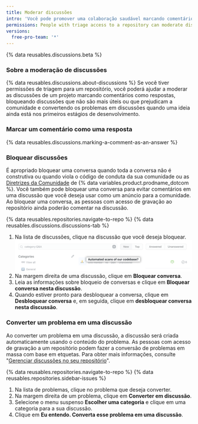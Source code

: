 ```yaml
---
title: Moderar discussões
intro: 'Você pode promover uma colaboração saudável marcando comentários como respostas, bloqueando ou desbloqueando discussões, e convertendo problemas em discussões. e editando ou excluindo comentários, discussões e categorias que não estão alinhadas com o código de conduta da sua comunidade referente às discussões.'
permissions: People with triage access to a repository can moderate discussions in the repository.
versions:
  free-pro-team: '*'
---
```


{% data reusables.discussions.beta %}

### Sobre a moderação de discussões

{% data reusables.discussions.about-discussions %} Se você tiver permissões de triagem para um repositório, você poderá ajudar a moderar as discussões de um projeto marcando comentários como respostas, bloqueando discussões que não são mais úteis ou que prejudicam a comunidade e convertendo os problemas em discussões quando uma ideia ainda está nos primeiros estágios de desenvolvimento.

### Marcar um comentário como uma resposta

{% data reusables.discussions.marking-a-comment-as-an-answer %}

### Bloquear discussões

É apropriado bloquear uma conversa quando toda a conversa não é construtiva ou quando viola o código de conduta da sua comunidade ou as [Diretrizes da Comunidade](/github/site-policy/github-community-guidelines) de {% data variables.product.prodname_dotcom %}. Você também pode bloquear uma conversa para evitar comentários em uma discussão que você deseja usar como um anúncio para a comunidade. Ao bloquear uma conversa, as pessoas com acesso de gravação ao repositório ainda poderão comentar na discussão.

{% data reusables.repositories.navigate-to-repo %}
{% data reusables.discussions.discussions-tab %}
1. Na lista de discussões, clique na discussão que você deseja bloquear. ![Bloquear discussão](/assets/images/help/discussions/unanswered-discussion.png)
1. Na margem direita de uma discussão, clique em **Bloquear conversa**.
1. Leia as informações sobre bloqueio de conversas e clique em **Bloquear conversa nesta discussão**.
1. Quando estiver pronto para desbloquear a conversa, clique em **Desbloquear conversa** e, em seguida, clique em **desbloquear conversa nesta discussão**.

### Converter um problema em uma discussão

Ao converter um problema em uma discussão, a discussão será criada automaticamente usando o conteúdo do problema. As pessoas com acesso de gravação a um repositório podem fazer a conversão de problemas em massa com base em etquetas. Para obter mais informações, consulte "[Gerenciar discussões no seu repositório](/discussions/managing-discussions-for-your-community/managing-discussions-in-your-repository)".

{% data reusables.repositories.navigate-to-repo %}
{% data reusables.repositories.sidebar-issues %}
1. Na lista de problemas, clique no problema que deseja converter.
1. Na margem direita de um problema, clique em **Converter em discussão**.
1. Selecione o menu suspenso **Escolher uma categoria** e clique em uma categoria para a sua discussão.
1. Clique em **Eu entendo. Converta esse problema em uma discussão**.
